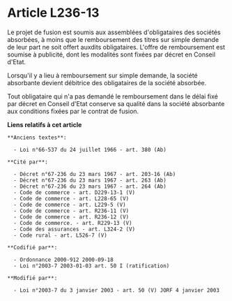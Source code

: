# Article L236-13

Le projet de fusion est soumis aux assemblées d'obligataires des sociétés absorbées, à moins que le remboursement des titres
sur simple demande de leur part ne soit offert auxdits obligataires. L'offre de remboursement est soumise à publicité, dont
les modalités sont fixées par décret en Conseil d'Etat.

Lorsqu'il y a lieu à remboursement sur simple demande, la société absorbante devient débitrice des obligataires de la société
absorbée.

Tout obligataire qui n'a pas demandé le remboursement dans le délai fixé par décret en Conseil d'Etat conserve sa qualité
dans la société absorbante aux conditions fixées par le contrat de fusion.

**Liens relatifs à cet article**

	**Anciens textes**:

	  - Loi n°66-537 du 24 juillet 1966 - art. 380 (Ab)

	**Cité par**:

	  - Décret n°67-236 du 23 mars 1967 - art. 203-16 (Ab)
	  - Décret n°67-236 du 23 mars 1967 - art. 263 (Ab)
	  - Décret n°67-236 du 23 mars 1967 - art. 264 (Ab)
	  - Code de commerce - art. D229-13-1 (V)
	  - Code de commerce - art. L228-65 (V)
	  - Code de commerce - art. L229-5 (V)
	  - Code de commerce - art. R236-11 (V)
	  - Code de commerce - art. R236-12 (V)
	  - Code de commerce. - art. R229-13 (V)
	  - Code des assurances - art. L324-2 (V)
	  - Code rural - art. L526-7 (V)

	**Codifié par**:

	  - Ordonnance 2000-912 2000-09-18
	  - Loi n°2003-7 2003-01-03 art. 50 I (ratification)

	**Modifié par**:

	  - Loi n°2003-7 du 3 janvier 2003 - art. 50 (V) JORF 4 janvier 2003
